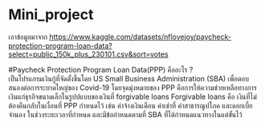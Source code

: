 # Mini_project
เอาข้อมูลมาจาก https://www.kaggle.com/datasets/nflovejoy/paycheck-protection-program-loan-data?select=public_150k_plus_230101.csv&sort=votes

#Paycheck Protection Program Loan Data(PPP) คืออะไร ?                                                                                        
เป็นโปรแกรมเงินกู้ที่จัดตั้งขึ้นโดย US Small Business Administration (SBA) เพื่อตอบสนองต่อการระบาดใหญ่ของ Covid-19 
โดยจุดมุ่งหมายของ PPP คือการให้ความช่วยเหลือทางการเงินแก่ธุรกิจขนาดเล็กในรูปปแบบของเงินที่ forgivable loans 
Forgivable loans คือ เงินที่ไม่ต้องคืนกลับในเงื่อนที่ PPP กำหนดไว้ เช่น ค่าจ้างเงินเดือน ค่าเช่าที่ ค่าสาธารณูปโภค และดอกเบี้ยจำนอง ในช่วงระยะเวลาที่กำหนด และมีข้อกำหนดตามที่ SBA ที่ได้กำหนดแนวทางในแต่ขั้นไว้
